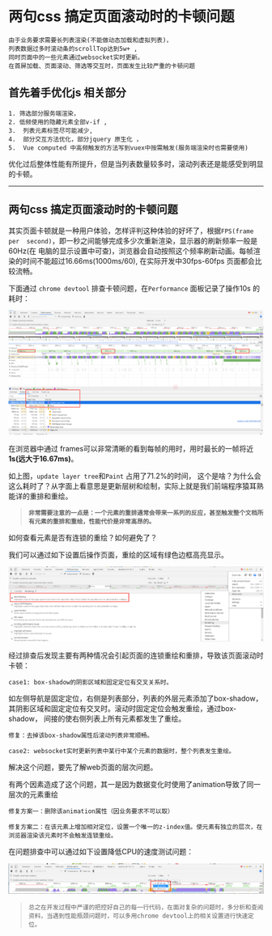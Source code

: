 # 两句css 搞定页面滚动时的卡顿问题
```
由于业务要求需要长列表渲染(不能做动态加载和虚拟列表)，
列表数据过多时滚动条的scrollTop达到5w+ ,
同时页面中的一些元素通过websocket实时更新。
在首屏加载、页面滚动、筛选等交互时，页面发生比较严重的卡顿问题
```
## 首先着手优化js 相关部分
```
1. 筛选部分服务端渲染，
2. 低频使用的隐藏元素全部v-if ,
3.  列表元素标签尽可能减少,
4.  部分交互方法优化，部分jquery 原生化 ，
5.  Vue computed 中高频触发的方法写到vuex中按需触发(服务端渲染时也需要使用)
```
优化过后整体性能有所提升，但是当列表数量较多时，滚动列表还是能感受到明显的卡顿。

---

## 两句css 搞定页面滚动时的卡顿问题

其实页面卡顿就是一种用户体验，怎样评判这种体验的好坏了，根据`FPS(frame per 
second)`，即一秒之间能够完成多少次重新渲染，显示器的刷新频率一般是60Hz(在 
   电脑的显示设置中可查)，浏览器会自动按照这个频率刷新动画。每帧渲染的时间不能超过16.66ms(1000ms/60), 在实际开发中30fps-60fps 页面都会比较流畅。

下面通过 `chrome devtool` 排查卡顿问题，在`Performance` 面板记录了操作10s 的耗时：

![performance](./1.png)


在浏览器中通过 frames可以非常清晰的看到每帧的用时，用时最长的一帧将近**1s(远大于16.67ms)**。

如上图，`update layer tree`和`Paint` 占用了71.2%的时间， 这个是啥？为什么会这么耗时了？从字面上看意思是更新层树和绘制，实际上就是我们前端程序猿耳熟能详的重排和重绘。

> **`非常需要注意的一点是：一个元素的重排通常会带来一系列的反应，甚至触发整个文档所有元素的重排和重绘，性能代价是非常高昂的。`**

如何查看元素是否有连锁的重绘？如何避免了？

我们可以通过如下设置后操作页面，重绘的区域有绿色边框高亮显示。

![performance](./2.png)

经过排查后发现主要有两种情况会引起页面的连锁重绘和重排，导致该页面滚动时卡顿：

```
case1: box-shadow的阴影区域和固定定位有交叉关系时。
```
如左侧导航是固定定位，右侧是列表部分，列表的外层元素添加了box-shadow，
其阴影区域和固定定位有交叉时。滚动时固定定位会触发重绘，通过box-shadow，
间接的使右侧列表上所有元素都发生了重绘。

`修复：去掉该box-shadow属性后滚动列表非常顺畅。`



```
case2: websocket实时更新列表中某行中某个元素的数据时，整个列表发生重绘。
```
解决这个问题，要先了解web页面的层次问题。

有两个因素造成了这个问题，其一是因为数据变化时使用了animation导致了同一层次的元素重绘

`修复方案一：删除该animation属性（因业务要求不可以取）`

`修复方案二：在该元素上增加相对定位，设置一个唯一的z-index值。使元素有独立的层次，在浏览器渲染该元素时不会触发连锁重绘。`


在问题排查中可以通过如下设置降低CPU的速度测试问题：

![performance](./3.png)


>`总之在开发过程中严谨的把控好自己的每一行代码，在面对复杂的问题时，多分析和查阅资料，当遇到性能瓶颈问题时，可以多用chrome devtool上的相关设置进行快速定位。`